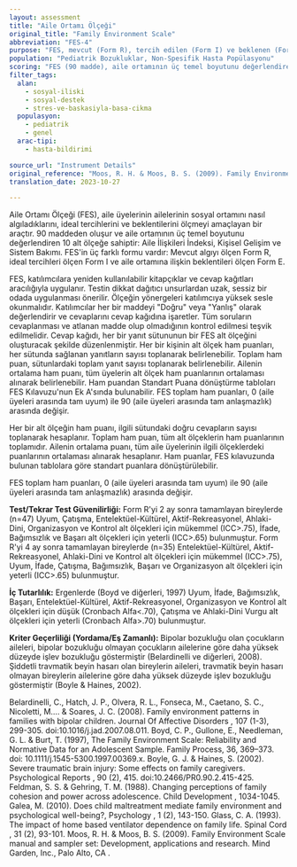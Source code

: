 ```yaml
---
layout: assessment
title: "Aile Ortamı Ölçeği"
original_title: "Family Environment Scale"
abbreviation: "FES-4"
purpose: "FES, mevcut (Form R), tercih edilen (Form I) ve beklenen (Form E) aile sosyal ortamlarını ölçmeyi amaçlamaktadır. Aile üyeleri arasındaki benzerlik/farklılık düzeyini vurgular ve aile üyelerinin aileyi nasıl algıladığını ve her üyenin davranışının kriz veya geçiş zamanlarında aile birimini nasıl etkilediğini anlamak için kullanışlıdır."
population: "Pediatrik Bozukluklar, Non-Spesifik Hasta Popülasyonu"
scoring: "FES (90 madde), aile ortamının üç temel boyutunu değerlendiren 10 alt ölçekten oluşur: 1) Aile İlişkileri İndeksi (Uyum, İfade ve Çatışma alt ölçeklerinden oluşur), 2) Kişisel Gelişim (Bağımsızlık, Başarı Odaklılık, Entelektüel-Kültürel Yönelim, Aktif-Rekreasyonel Yönelim ve Ahlaki-Dini Vurgu alt ölçeklerinden oluşur), 3) Sistem Bakımı (Organizasyon ve Kontrol alt ölçeklerinden oluşur)."
filter_tags:
  alan:
    - sosyal-iliski
    - sosyal-destek
    - stres-ve-baskasiyla-basa-cikma
  populasyon:
    - pediatrik
    - genel
  arac-tipi:
    - hasta-bildirimi

source_url: "Instrument Details"
original_reference: "Moos, R. H. & Moos, B. S. (2009). Family Environment Scale manual and sampler set: Development, applications and research."
translation_date: 2023-10-27

---
```



Aile Ortamı Ölçeği (FES), aile üyelerinin ailelerinin sosyal ortamını nasıl algıladıklarını, ideal tercihlerini ve beklentilerini ölçmeyi amaçlayan bir araçtır. 90 maddeden oluşur ve aile ortamının üç temel boyutunu değerlendiren 10 alt ölçeğe sahiptir: Aile İlişkileri İndeksi, Kişisel Gelişim ve Sistem Bakımı. FES'in üç farklı formu vardır: Mevcut algıyı ölçen Form R, ideal tercihleri ölçen Form I ve aile ortamına ilişkin beklentileri ölçen Form E.


FES, katılımcılara yeniden kullanılabilir kitapçıklar ve cevap kağıtları aracılığıyla uygulanır. Testin dikkat dağıtıcı unsurlardan uzak, sessiz bir odada uygulanması önerilir. Ölçeğin yönergeleri katılımcıya yüksek sesle okunmalıdır. Katılımcılar her bir maddeyi "Doğru" veya "Yanlış" olarak değerlendirir ve cevaplarını cevap kağıdına işaretler. Tüm soruların cevaplanması ve atlanan madde olup olmadığının kontrol edilmesi teşvik edilmelidir. Cevap kağıdı, her bir yanıt sütununun bir FES alt ölçeğini oluşturacak şekilde düzenlenmiştir. Her bir kişinin alt ölçek ham puanları, her sütunda sağlanan yanıtların sayısı toplanarak belirlenebilir. Toplam ham puan, sütunlardaki toplam yanıt sayısı toplanarak belirlenebilir. Ailenin ortalama ham puanı, tüm üyelerin alt ölçek ham puanlarının ortalaması alınarak belirlenebilir. Ham puandan Standart Puana dönüştürme tabloları FES Kılavuzu'nun Ek A'sında bulunabilir. FES toplam ham puanları, 0 (aile üyeleri arasında tam uyum) ile 90 (aile üyeleri arasında tam anlaşmazlık) arasında değişir.


Her bir alt ölçeğin ham puanı, ilgili sütundaki doğru cevapların sayısı toplanarak hesaplanır. Toplam ham puan, tüm alt ölçeklerin ham puanlarının toplamıdır. Ailenin ortalama puanı, tüm aile üyelerinin ilgili ölçeklerdeki puanlarının ortalaması alınarak hesaplanır. Ham puanlar, FES kılavuzunda bulunan tablolara göre standart puanlara dönüştürülebilir.


FES toplam ham puanları, 0 (aile üyeleri arasında tam uyum) ile 90 (aile üyeleri arasında tam anlaşmazlık) arasında değişir.


**Test/Tekrar Test Güvenilirliği:** Form R'yi 2 ay sonra tamamlayan bireylerde (n=47) Uyum, Çatışma, Entelektüel-Kültürel, Aktif-Rekreasyonel, Ahlaki-Dini, Organizasyon ve Kontrol alt ölçekleri için mükemmel (ICC>.75), İfade, Bağımsızlık ve Başarı alt ölçekleri için yeterli (ICC>.65) bulunmuştur. Form R'yi 4 ay sonra tamamlayan bireylerde (n=35) Entelektüel-Kültürel, Aktif-Rekreasyonel, Ahlaki-Dini ve Kontrol alt ölçekleri için mükemmel (ICC>.75), Uyum, İfade, Çatışma, Bağımsızlık, Başarı ve Organizasyon alt ölçekleri için yeterli (ICC>.65) bulunmuştur.

**İç Tutarlılık:** Ergenlerde (Boyd ve diğerleri, 1997) Uyum, İfade, Bağımsızlık, Başarı, Entelektüel-Kültürel, Aktif-Rekreasyonel, Organizasyon ve Kontrol alt ölçekleri için düşük (Cronbach Alfa<.70), Çatışma ve Ahlaki-Dini Vurgu alt ölçekleri için yeterli (Cronbach Alfa>.70) bulunmuştur.

**Kriter Geçerliliği (Yordama/Eş Zamanlı):** Bipolar bozukluğu olan çocukların aileleri, bipolar bozukluğu olmayan çocukların ailelerine göre daha yüksek düzeyde işlev bozukluğu göstermiştir (Belardinelli ve diğerleri, 2008). Şiddetli travmatik beyin hasarı olan bireylerin aileleri, travmatik beyin hasarı olmayan bireylerin ailelerine göre daha yüksek düzeyde işlev bozukluğu göstermiştir (Boyle & Haines, 2002).


Belardinelli, C., Hatch, J. P., Olvera, R. L., Fonseca, M., Caetano, S. C., Nicoletti, M…. & Soares, J. C. (2008). Family environment patterns in families with bipolar children.
Journal Of Affective Disorders
,
107
(1-3), 299-305. doi:10.1016/j.jad.2007.08.011.
Boyd, C. P., Gullone, E., Needleman, G. L. & Burt, T. (1997), The Family Environment Scale: Reliability and Normative Data for an Adolescent Sample. Family Process, 36, 369–373. doi: 10.1111/j.1545-5300.1997.00369.x.
Boyle, G. J. & Haines, S. (2002). Severe traumatic brain injury: Some effects on family caregivers.
Psychological Reports
,
90
(2), 415. doi:10.2466/PR0.90.2.415-425.
Feldman, S. S. & Gehring, T. M. (1988). Changing perceptions of family cohesion and power across adolescence.
Child Development
, 1034-1045.
Galea, M. (2010). Does child maltreatment mediate family environment and psychological well-being?,
Psychology
,
1
(2), 143-150.
Glass, C. A. (1993). The impact of home based ventilator dependence on family life.
Spinal Cord
,
31
(2), 93-101.
Moos, R. H. & Moos, B. S. (2009). Family Environment Scale manual and sampler set: Development, applications and research.
Mind Garden, Inc., Palo Alto, CA
.
```